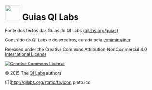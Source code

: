 # <img src="http://qilabs.org/static/images/bb-circle-lb-1024.png" width="50" /> <span>Guias QI Labs</span>

Fonte dos textos das Guias do QI Labs ([qilabs.org/guias](http://qilabs.org/guias))

Conteúdo do QI Labs e de terceiros, curado pela [@mimimalher](http://qilabs.org/@michelle)

Released under the [Creative Commons Attribution-NonCommercial 4.0 International License](https://i.creativecommons.org/l/by-nc/4.0/88x31.png)

[![Creative Commons License](https://i.creativecommons.org/l/by-nc/4.0/88x31.png)](http://creativecommons.org/licenses/by-nc/4.0/)

© 2015 The [QI Labs](https://github.com/QI-Labs) authors

![](http://qilabs.org/static/favicon preto.ico)